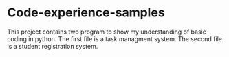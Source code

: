# Code-experience-samples
This project contains two program to show my understanding of basic coding in python. 
The first file is a task managment system.
The second file is a student registration system. 
